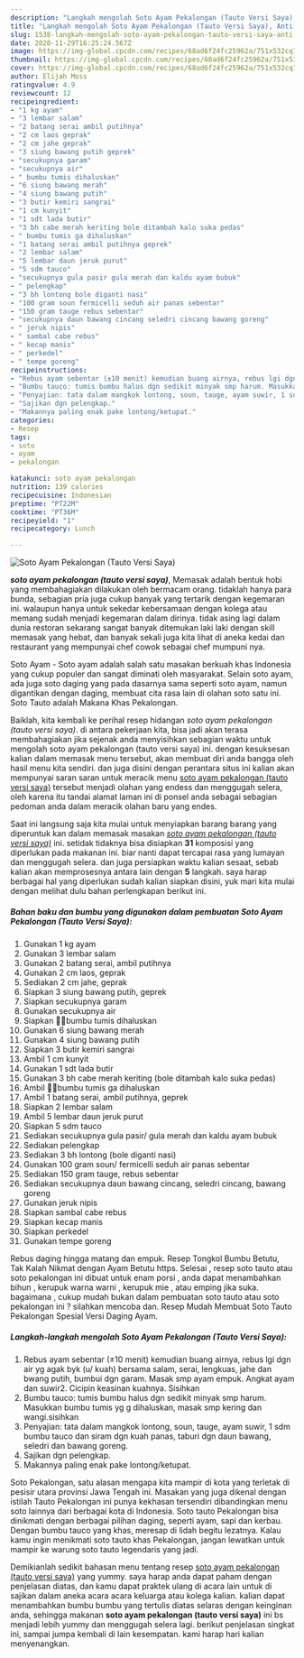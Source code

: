 ```yaml
---
description: "Langkah mengolah Soto Ayam Pekalongan (Tauto Versi Saya), Anti Gagal"
title: "Langkah mengolah Soto Ayam Pekalongan (Tauto Versi Saya), Anti Gagal"
slug: 1538-langkah-mengolah-soto-ayam-pekalongan-tauto-versi-saya-anti-gagal
date: 2020-11-29T16:25:24.567Z
image: https://img-global.cpcdn.com/recipes/68ad6f24fc25962a/751x532cq70/soto-ayam-pekalongan-tauto-versi-saya-foto-resep-utama.jpg
thumbnail: https://img-global.cpcdn.com/recipes/68ad6f24fc25962a/751x532cq70/soto-ayam-pekalongan-tauto-versi-saya-foto-resep-utama.jpg
cover: https://img-global.cpcdn.com/recipes/68ad6f24fc25962a/751x532cq70/soto-ayam-pekalongan-tauto-versi-saya-foto-resep-utama.jpg
author: Elijah Moss
ratingvalue: 4.9
reviewcount: 12
recipeingredient:
- "1 kg ayam"
- "3 lembar salam"
- "2 batang serai ambil putihnya"
- "2 cm laos geprak"
- "2 cm jahe geprak"
- "3 siung bawang putih geprek"
- "secukupnya garam"
- "secukupnya air"
- " bumbu tumis dihaluskan"
- "6 siung bawang merah"
- "4 siung bawang putih"
- "3 butir kemiri sangrai"
- "1 cm kunyit"
- "1 sdt lada butir"
- "3 bh cabe merah keriting bole ditambah kalo suka pedas"
- " bumbu tumis ga dihaluskan"
- "1 batang serai ambil putihnya geprek"
- "2 lembar salam"
- "5 lembar daun jeruk purut"
- "5 sdm tauco"
- "secukupnya gula pasir gula merah dan kaldu ayam bubuk"
- " pelengkap"
- "3 bh lontong bole diganti nasi"
- "100 gram soun fermicelli seduh air panas sebentar"
- "150 gram tauge rebus sebentar"
- "secukupnya daun bawang cincang seledri cincang bawang goreng"
- " jeruk nipis"
- " sambal cabe rebus"
- " kecap manis"
- " perkedel"
- " tempe goreng"
recipeinstructions:
- "Rebus ayam sebentar (±10 menit) kemudian buang airnya, rebus lgi dgn air yg agak byk (u/ kuah) bersama salam, serai, lengkuas, jahe dan bwang putih, bumbui dgn garam. Masak smp ayam empuk. Angkat ayam dan suwir2. Cicipin keasinan kuahnya. Sisihkan"
- "Bumbu tauco: tumis bumbu halus dgn sedikit minyak smp harum. Masukkan bumbu tumis yg g dihaluskan, masak smp kering dan wangi.sisihkan"
- "Penyajian: tata dalam mangkok lontong, soun, tauge, ayam suwir, 1 sdm bumbu tauco dan siram dgn kuah panas, taburi dgn daun bawang, seledri dan bawang goreng."
- "Sajikan dgn pelengkap."
- "Makannya paling enak pake lontong/ketupat."
categories:
- Resep
tags:
- soto
- ayam
- pekalongan

katakunci: soto ayam pekalongan 
nutrition: 139 calories
recipecuisine: Indonesian
preptime: "PT22M"
cooktime: "PT36M"
recipeyield: "1"
recipecategory: Lunch

---
```



![Soto Ayam Pekalongan (Tauto Versi Saya)](https://img-global.cpcdn.com/recipes/68ad6f24fc25962a/751x532cq70/soto-ayam-pekalongan-tauto-versi-saya-foto-resep-utama.jpg)

<b><i>soto ayam pekalongan (tauto versi saya)</i></b>, Memasak adalah bentuk hobi yang membahagiakan dilakukan oleh bermacam orang. tidaklah hanya para bunda, sebagian pria juga cukup banyak yang tertarik dengan kegemaran ini. walaupun hanya untuk sekedar kebersamaan dengan kolega atau memang sudah menjadi kegemaran dalam dirinya. tidak asing lagi dalam dunia restoran sekarang sangat banyak ditemukan laki laki dengan skill memasak yang hebat, dan banyak sekali juga kita lihat di aneka kedai dan restaurant yang mempunyai chef cowok sebagai chef mumpuni nya.

Soto Ayam - Soto ayam adalah salah satu masakan berkuah khas Indonesia yang cukup populer dan sangat diminati oleh masyarakat. Selain soto ayam, ada juga soto daging yang pada dasarnya sama seperti soto ayam, namun digantikan dengan daging, membuat cita rasa lain di olahan soto satu ini. Soto Tauto adalah Makana Khas Pekalongan.

Baiklah, kita kembali ke perihal resep hidangan <i>soto ayam pekalongan (tauto versi saya)</i>. di antara pekerjaan kita, bisa jadi akan terasa membahagiakan jika sejenak anda menyisihkan sebagian waktu untuk mengolah soto ayam pekalongan (tauto versi saya) ini. dengan kesuksesan kalian dalam memasak menu tersebut, akan membuat diri anda bangga oleh hasil menu kita sendiri. dan juga disini dengan perantara situs ini kalian akan mempunyai saran saran untuk meracik menu <u>soto ayam pekalongan (tauto versi saya)</u> tersebut menjadi olahan yang endess dan menggugah selera, oleh karena itu tandai alamat laman ini di ponsel anda sebagai sebagian pedoman anda dalam meracik olahan baru yang endes.


Saat ini langsung saja kita mulai untuk menyiapkan barang barang yang diperuntuk kan dalam memasak masakan <u><i>soto ayam pekalongan (tauto versi saya)</i></u> ini. setidak tidaknya bisa disiapkan <b>31</b> komposisi yang diperlukan pada makanan ini. biar nanti dapat tercapai rasa yang lumayan dan menggugah selera. dan juga persiapkan waktu kalian sesaat, sebab kalian akan memprosesnya antara lain dengan <b>5</b> langkah. saya harap berbagai hal yang diperlukan sudah kalian siapkan disini, yuk mari kita mulai dengan melihat dulu bahan perlengkapan berikut ini.

<!--inarticleads1-->

##### Bahan baku dan bumbu yang digunakan dalam pembuatan Soto Ayam Pekalongan (Tauto Versi Saya):

1. Gunakan 1 kg ayam
1. Gunakan 3 lembar salam
1. Gunakan 2 batang serai, ambil putihnya
1. Gunakan 2 cm laos, geprak
1. Sediakan 2 cm jahe, geprak
1. Siapkan 3 siung bawang putih, geprek
1. Siapkan secukupnya garam
1. Gunakan secukupnya air
1. Siapkan  🍳🍳bumbu tumis dihaluskan
1. Gunakan 6 siung bawang merah
1. Gunakan 4 siung bawang putih
1. Siapkan 3 butir kemiri sangrai
1. Ambil 1 cm kunyit
1. Gunakan 1 sdt lada butir
1. Gunakan 3 bh cabe merah keriting (bole ditambah kalo suka pedas)
1. Ambil  🍳🍳bumbu tumis ga dihaluskan
1. Ambil 1 batang serai, ambil putihnya, geprek
1. Siapkan 2 lembar salam
1. Ambil 5 lembar daun jeruk purut
1. Siapkan 5 sdm tauco
1. Sediakan secukupnya gula pasir/ gula merah dan kaldu ayam bubuk
1. Sediakan  pelengkap
1. Sediakan 3 bh lontong (bole diganti nasi)
1. Gunakan 100 gram soun/ fermicelli seduh air panas sebentar
1. Sediakan 150 gram tauge, rebus sebentar
1. Sediakan secukupnya daun bawang cincang, seledri cincang, bawang goreng
1. Gunakan  jeruk nipis
1. Siapkan  sambal cabe rebus
1. Siapkan  kecap manis
1. Siapkan  perkedel
1. Gunakan  tempe goreng


Rebus daging hingga matang dan empuk. Resep Tongkol Bumbu Betutu, Tak Kalah Nikmat dengan Ayam Betutu https. Selesai , resep soto tauto atau soto pekalongan ini dibuat untuk enam porsi , anda dapat menambahkan bihun , kerupuk warna warni , kerupuk mie , atau emping jika suka. bagaimana , cukup mudah bukan dalam pembuatan soto tauto atau soto pekalongan ini ? silahkan mencoba dan. Resep Mudah Membuat Soto Tauto Pekalongan Spesial Versi Daging Ayam. 

<!--inarticleads2-->

##### Langkah-langkah mengolah Soto Ayam Pekalongan (Tauto Versi Saya):

1. Rebus ayam sebentar (±10 menit) kemudian buang airnya, rebus lgi dgn air yg agak byk (u/ kuah) bersama salam, serai, lengkuas, jahe dan bwang putih, bumbui dgn garam. Masak smp ayam empuk. Angkat ayam dan suwir2. Cicipin keasinan kuahnya. Sisihkan
1. Bumbu tauco: tumis bumbu halus dgn sedikit minyak smp harum. Masukkan bumbu tumis yg g dihaluskan, masak smp kering dan wangi.sisihkan
1. Penyajian: tata dalam mangkok lontong, soun, tauge, ayam suwir, 1 sdm bumbu tauco dan siram dgn kuah panas, taburi dgn daun bawang, seledri dan bawang goreng.
1. Sajikan dgn pelengkap.
1. Makannya paling enak pake lontong/ketupat.


Soto Pekalongan, satu alasan mengapa kita mampir di kota yang terletak di pesisir utara provinsi Jawa Tengah ini. Masakan yang juga dikenal dengan istilah Tauto Pekalongan ini punya kekhasan tersendiri dibandingkan menu soto lainnya dari berbagai kota di Indonesia. Soto tauto Pekalongan bisa dinikmati dengan berbagai pilihan daging, seperti ayam, sapi dan kerbau. Dengan bumbu tauco yang khas, meresap di lidah begitu lezatnya. Kalau kamu ingin menikmati soto tauto khas Pekalongan, jangan lewatkan untuk mampir ke warung soto tauto legendaris yang jadi. 

Demikianlah sedikit bahasan menu tentang resep <u>soto ayam pekalongan (tauto versi saya)</u> yang yummy. saya harap anda dapat paham dengan penjelasan diatas, dan kamu dapat praktek ulang di acara lain untuk di sajikan dalam aneka acara acara keluarga atau kolega kalian. kalian dapat menambahkan bumbu bumbu yang tertulis diatas selaras dengan keinginan anda, sehingga makanan <b>soto ayam pekalongan (tauto versi saya)</b> ini bs menjadi lebih yummy dan menggugah selera lagi. berikut penjelasan singkat ini, sampai jumpa kembali di lain kesempatan. kami harap hari kalian menyenangkan.
